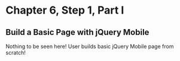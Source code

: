 Chapter 6, Step 1, Part I
=========================
## Build a Basic Page with jQuery Mobile

Nothing to be seen here! User builds basic jQuery Mobile page from scratch!